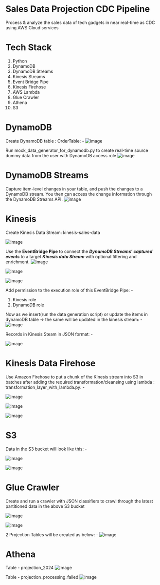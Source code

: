 # Sales Data Projection CDC Pipeline

Process & analyze the sales data of tech gadgets in near real-time as CDC using AWS Cloud services

# Tech Stack
1. Python
2. DynamoDB
3. DynamoDB Streams
4. Kinesis Streams
5. Event Bridge Pipe
6. Kinesis Firehose
7. AWS Lambda
8. Glue Crawler
9. Athena
10. S3

# DynamoDB
Create DynamoDB table : OrderTable: -
![image](https://github.com/user-attachments/assets/49742527-fe69-4414-b104-36d4244c28c4)


Run mock_data_generator_for_dynamodb.py to create real-time source dummy data from the user with DynamoDB access role
![image](https://github.com/user-attachments/assets/0bb5723a-c59d-4cc6-8ecf-d9da92c90331)


# DynamoDB Streams
Capture item-level changes in your table, and push the changes to a DynamoDB stream. You then can access the change information through the DynamoDB Streams API.
![image](https://github.com/user-attachments/assets/f89f7719-a826-48b2-a10b-0848564e1932)

# Kinesis
Create Kinesis Data Stream: kinesis-sales-data

![image](https://github.com/user-attachments/assets/5ac032ed-ab8e-4029-94b6-6d9b78a87156)


Use the **EventBridge Pipe** to connect the _**DynamoDB Streams' captured events**_ to a target _**Kinesis data Stream**_ with optional filtering and enrichment.
![image](https://github.com/user-attachments/assets/75a98d54-62f4-4852-a18c-f1af99592da4)

![image](https://github.com/user-attachments/assets/e6631342-0221-42c0-9097-6cf009725dae)

![image](https://github.com/user-attachments/assets/90a42ced-d386-4748-840f-6c4e4fdad397)

Add permission to the execution role of this EventBridge Pipe: -
1.	Kinesis role
2.	DynamoDB role


Now as we insert(run the data generation script) or update the items in dynamoDB table -> the same will be updated in the kinesis stream: -
![image](https://github.com/user-attachments/assets/e6949a6f-e96c-4ba2-90bd-f727891d94bb)

Records in Kinesis Steam in JSON format: -

![image](https://github.com/user-attachments/assets/657c2b10-e765-46ee-a950-e12104e4a300)

# Kinesis Data Firehose
Use Amazon Firehose to put a chunk of the Kinesis stream into S3 in batches after adding the required transformation/cleansing using lambda : transformation_layer_with_lambda.py: -

![image](https://github.com/user-attachments/assets/e130ae87-fe2c-458b-87ab-14f13ae3512f)


![image](https://github.com/user-attachments/assets/747b422b-ef44-40f8-a082-7146d9c9388e)


![image](https://github.com/user-attachments/assets/81a460b1-d98f-4bac-b104-5423822762ae)


# S3
Data in the S3 bucket will look like this: -

![image](https://github.com/user-attachments/assets/0cb65c75-40d3-4f94-932a-ffdc1a094515)

![image](https://github.com/user-attachments/assets/59f44035-a7c3-416e-915f-4d65a6f46542)


# Glue Crawler
Create and run a crawler with JSON classifiers to crawl through the latest partitioned data in the above S3 bucket

![image](https://github.com/user-attachments/assets/a9ff6db0-84af-40f7-8fb3-844d780a65fc)

![image](https://github.com/user-attachments/assets/d133d4b8-c757-415f-906d-406e47903def)

2 Projection Tables will be created as below: -
![image](https://github.com/user-attachments/assets/133673fb-804c-4cf0-a626-650b8ef1076d)

# Athena

Table - projection_2024
![image](https://github.com/user-attachments/assets/0b26f625-9f4e-401a-8c49-1cbe17e40e16)

Table - projection_processing_failed
![image](https://github.com/user-attachments/assets/3bb53f18-2eba-47f3-a4c6-6a765ab3fa4b)
